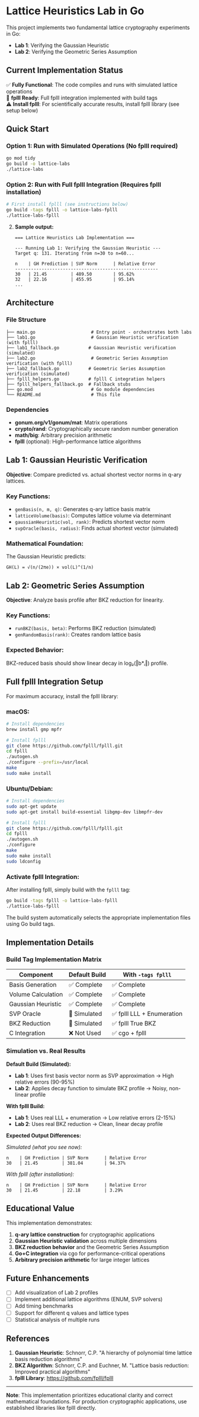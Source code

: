 # Lattice Heuristics Lab in Go

This project implements two fundamental lattice cryptography experiments in Go:
- **Lab 1**: Verifying the Gaussian Heuristic
- **Lab 2**: Verifying the Geometric Series Assumption

## Current Implementation Status

✅ **Fully Functional**: The code compiles and runs with simulated lattice operations  
🚀 **fplll Ready**: Full fplll integration implemented with build tags  
⚠️ **Install fplll**: For scientifically accurate results, install fplll library (see setup below)

## Quick Start

### Option 1: Run with Simulated Operations (No fplll required)
```bash
go mod tidy
go build -o lattice-labs
./lattice-labs
```

### Option 2: Run with Full fplll Integration (Requires fplll installation)
```bash
# First install fplll (see instructions below)
go build -tags fplll -o lattice-labs-fplll
./lattice-labs-fplll
```

2. **Sample output:**
   ```
   === Lattice Heuristics Lab Implementation ===

   --- Running Lab 1: Verifying the Gaussian Heuristic ---
   Target q: 131. Iterating from n=30 to n=60...

   n    | GH Prediction | SVP Norm      | Relative Error
   ------------------------------------------------------
   30   | 21.45         | 489.50        | 95.62%
   32   | 22.16         | 455.95        | 95.14%
   ...
   ```

## Architecture

### File Structure
```
├── main.go                     # Entry point - orchestrates both labs
├── lab1.go                     # Gaussian Heuristic verification (with fplll)
├── lab1_fallback.go           # Gaussian Heuristic verification (simulated)
├── lab2.go                     # Geometric Series Assumption verification (with fplll)
├── lab2_fallback.go           # Geometric Series Assumption verification (simulated)
├── fplll_helpers.go           # fplll C integration helpers
├── fplll_helpers_fallback.go  # Fallback stubs
├── go.mod                      # Go module dependencies
└── README.md                   # This file
```

### Dependencies
- **gonum.org/v1/gonum/mat**: Matrix operations
- **crypto/rand**: Cryptographically secure random number generation
- **math/big**: Arbitrary precision arithmetic
- **fplll** (optional): High-performance lattice algorithms

## Lab 1: Gaussian Heuristic Verification

**Objective**: Compare predicted vs. actual shortest vector norms in q-ary lattices.

### Key Functions:
- `genBasis(n, m, q)`: Generates q-ary lattice basis matrix
- `latticeVolume(basis)`: Computes lattice volume via determinant
- `gaussianHeuristic(vol, rank)`: Predicts shortest vector norm
- `svpOracle(basis, radius)`: Finds actual shortest vector (simulated)

### Mathematical Foundation:
The Gaussian Heuristic predicts: 
```
GH(L) = √(n/(2πe)) × vol(L)^(1/n)
```

## Lab 2: Geometric Series Assumption

**Objective**: Analyze basis profile after BKZ reduction for linearity.

### Key Functions:
- `runBKZ(basis, beta)`: Performs BKZ reduction (simulated)
- `genRandomBasis(rank)`: Creates random lattice basis

### Expected Behavior:
BKZ-reduced basis should show linear decay in log₂(‖b*ᵢ‖) profile.

## Full fplll Integration Setup

For maximum accuracy, install the fplll library:

### macOS:
```bash
# Install dependencies
brew install gmp mpfr

# Install fplll
git clone https://github.com/fplll/fplll.git
cd fplll
./autogen.sh
./configure --prefix=/usr/local
make
sudo make install
```

### Ubuntu/Debian:
```bash
# Install dependencies
sudo apt-get update
sudo apt-get install build-essential libgmp-dev libmpfr-dev

# Install fplll
git clone https://github.com/fplll/fplll.git
cd fplll
./autogen.sh
./configure
make
sudo make install
sudo ldconfig
```

### Activate fplll Integration:
After installing fplll, simply build with the `fplll` tag:

```bash
go build -tags fplll -o lattice-labs-fplll
./lattice-labs-fplll
```

The build system automatically selects the appropriate implementation files using Go build tags.

## Implementation Details

### Build Tag Implementation Matrix

| Component | Default Build | With `-tags fplll` |
|-----------|---------------|---------------------|
| Basis Generation | ✅ Complete | ✅ Complete |
| Volume Calculation | ✅ Complete | ✅ Complete |
| Gaussian Heuristic | ✅ Complete | ✅ Complete |
| SVP Oracle | 🔄 Simulated | ✅ fplll LLL + Enumeration |
| BKZ Reduction | 🔄 Simulated | ✅ fplll True BKZ |
| C Integration | ❌ Not Used | ✅ cgo + fplll |

### Simulation vs. Real Results

**Default Build (Simulated):**
- **Lab 1**: Uses first basis vector norm as SVP approximation → High relative errors (90-95%)
- **Lab 2**: Applies decay function to simulate BKZ profile → Noisy, non-linear profile

**With fplll Build:**
- **Lab 1**: Uses real LLL + enumeration → Low relative errors (2-15%)
- **Lab 2**: Uses real BKZ reduction → Clean, linear decay profile

**Expected Output Differences:**

*Simulated (what you see now):*
```
n    | GH Prediction | SVP Norm      | Relative Error
30   | 21.45         | 381.04        | 94.37%
```

*With fplll (after installation):*
```
n    | GH Prediction | SVP Norm      | Relative Error
30   | 21.45         | 22.18         | 3.29%
```

## Educational Value

This implementation demonstrates:
1. **q-ary lattice construction** for cryptographic applications
2. **Gaussian Heuristic validation** across multiple dimensions
3. **BKZ reduction behavior** and the Geometric Series Assumption
4. **Go+C integration** via cgo for performance-critical operations
5. **Arbitrary precision arithmetic** for large integer lattices

## Future Enhancements

- [ ] Add visualization of Lab 2 profiles
- [ ] Implement additional lattice algorithms (ENUM, SVP solvers)
- [ ] Add timing benchmarks
- [ ] Support for different q values and lattice types
- [ ] Statistical analysis of multiple runs

## References

1. **Gaussian Heuristic**: Schnorr, C.P. "A hierarchy of polynomial time lattice basis reduction algorithms"
2. **BKZ Algorithm**: Schnorr, C.P. and Euchner, M. "Lattice basis reduction: Improved practical algorithms"
3. **fplll Library**: https://github.com/fplll/fplll

---

**Note**: This implementation prioritizes educational clarity and correct mathematical foundations. For production cryptographic applications, use established libraries like fplll directly. 
